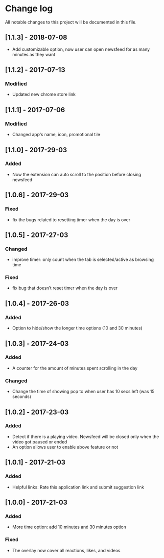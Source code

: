 # Change log
All notable changes to this project will be documented in this file.

## [1.1.3] - 2018-07-08
- Add customizable option, now user can open newsfeed for as many minutes as they want

## [1.1.2] - 2017-07-13
### Modified
- Updated new chrome store link

## [1.1.1] - 2017-07-06
### Modified
- Changed app's name, icon, promotional tile

## [1.1.0] - 2017-29-03
### Added
- Now the extension can auto scroll to the position before closing newsfeed

## [1.0.6] - 2017-29-03
### Fixed
- fix the bugs related to resetting timer when the day is over

## [1.0.5] - 2017-27-03
### Changed
- improve timer: only count when the tab is selected/active as browsing time

### Fixed
- fix bug that doesn’t reset timer when the day is over

## [1.0.4] - 2017-26-03
### Added
- Option to hide/show the longer time options (10 and 30 minutes)

## [1.0.3] - 2017-24-03
### Added
- A counter for the amount of minutes spent scrolling in the day

### Changed
- Change the time of showing pop to when user has 10 secs left (was 15 seconds)

## [1.0.2] - 2017-23-03
### Added
- Detect if there is a playing video. Newsfeed will be closed only when the video got paused or ended
- An option allows user to enable above feature or not

## [1.0.1] - 2017-21-03
### Added
- Helpful links: Rate this application link and submit suggestion link

## [1.0.0] - 2017-21-03
### Added
- More time option: add 10 minutes and 30 minutes option

### Fixed
- The overlay now cover all reactions, likes, and videos